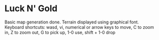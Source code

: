 # Luck N' Gold
Basic map generation done. Terrain displayed using graphical font.
Keyboard shortcuts: wasd, vi, numerical or arrow keys to move, 
C to zoom in, Z to zoom out, G to pick up, 1-0 use, shift + 1-0 drop

